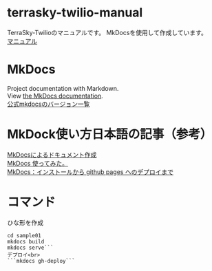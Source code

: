 # terrasky-twilio-manual
TerraSky-Twilioのマニュアルです。
MkDocsを使用して作成しています。<br>
[マニュアル](https://terrasky-sol.github.io/terrasky-twilio-manual/)
# MkDocs
Project documentation with Markdown.<br>
View [the MkDocs documentation](https://www.mkdocs.org/).<br>
[公式mkdocsのバージョン一覧](https://readthedocs.org/projects/mkdocs/)
# MkDock使い方日本語の記事（参考）
[MkDocsによるドキュメント作成](https://qiita.com/mebiusbox2/items/a61d42878266af969e3c)<br>
[MkDocs 使ってみた。](https://www.kimoton.com/entry/2017/07/08/121050)<br>
[MkDocs：インストールから github pages へのデプロイまで](https://www.kakistamp.com/entry/2019/08/31/154536)
# コマンド
  ひな形を作成<br>
  ```mkdocs new sample01
cd sample01
mkdocs build
mkdocs serve```
  デプロイ<br>
  ```mkdocs gh-deploy```
 
